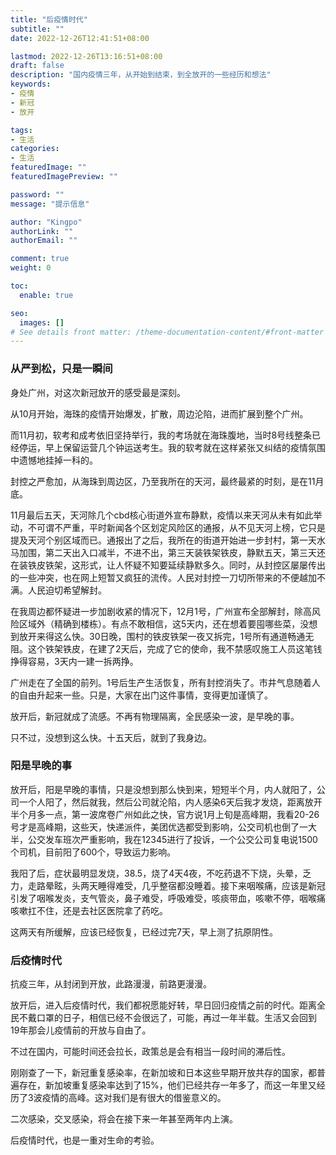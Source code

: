 ```yaml
---
title: "后疫情时代"
subtitle: ""
date: 2022-12-26T12:41:51+08:00

lastmod: 2022-12-26T13:16:51+08:00
draft: false
description: "国内疫情三年，从开始到结束，到全放开的一些经历和想法"
keywords: 
- 疫情
- 新冠
- 放开

tags:
- 生活
categories:
- 生活
featuredImage: ""
featuredImagePreview: ""

password: ""
message: "提示信息"

author: "Kingpo"
authorLink: ""
authorEmail: ""

comment: true
weight: 0

toc:
  enable: true

seo:
  images: []
# See details front matter: /theme-documentation-content/#front-matter
---
```


<!--more-->

### 从严到松，只是一瞬间

身处广州，对这次新冠放开的感受最是深刻。

从10月开始，海珠的疫情开始爆发，扩散，周边沦陷，进而扩展到整个广州。

而11月初，软考和成考依旧坚持举行，我的考场就在海珠腹地，当时8号线整条已经停运，早上保留运营几个钟运送考生。我的软考就在这样紧张又纠结的疫情氛围中遗憾地挂掉一科的。

封控之严愈加，从海珠到周边区，乃至我所在的天河，最终最紧的时刻，是在11月底。

11月最后五天，天河除几个cbd核心街道外宣布静默，疫情以来天河从未有如此举动，不可谓不严重，平时新闻各个区划定风险区的通报，从不见天河上榜，它只是提及天河个别区域而已。通报出了之后，我所在的街道开始进一步封村，第一天水马加围，第二天出入口减半，不进不出，第三天装铁架铁皮，静默五天，第三天还在装铁皮铁架，这形式，让人怀疑不知要延续静默多久。同时，从封控区屡屡传出的一些冲突，也在网上短暂又疯狂的流传。人民对封控一刀切所带来的不便越加不满。人民迫切希望解封。

在我周边都怀疑进一步加剧收紧的情况下，12月1号，广州宣布全部解封，除高风险区域外（精确到楼栋）。有点不敢相信，这5天内，还在想着要囤哪些菜，没想到放开来得这么快。30日晚，围村的铁皮铁架一夜又拆完，1号所有通道畅通无阻。这个铁架铁皮，在建了2天后，完成了它的使命，我不禁感叹施工人员这笔钱挣得容易，3天内一建一拆两挣。

广州走在了全国的前列。1号后生产生活恢复，所有封控消失了。市井气息随着人的自由升起来一些。只是，大家在出门这件事情，变得更加谨慎了。

放开后，新冠就成了流感。不再有物理隔离，全民感染一波，是早晚的事。

只不过，没想到这么快。十五天后，就到了我身边。

### 阳是早晚的事

放开后，阳是早晚的事情，只是没想到那么快到来，短短半个月，内人就阳了，公司一个人阳了，然后就我，然后公司就沦陷，内人感染6天后我才发烧，距离放开半个月多一点，第一波席卷广州如此之快，官方说1月上旬是高峰期，我看20-26号才是高峰期，这些天，快递派件，美团优选都受到影响，公交司机也倒了一大半，公交发车班次严重影响，我在12345进行了投诉，一个公交公司复电说1500个司机，目前阳了600个，导致运力影响。

我阳了后，症状最明显发烧，38.5，烧了4天4夜，不吃药退不下烧，头晕，乏力，走路晕眩，头两天睡得难受，几乎整宿都没睡着。接下来咽喉痛，应该是新冠引发了咽喉发炎，支气管炎，鼻子难受，呼吸难受，咳痰带血，咳嗽不停，咽喉痛咳嗽扛不住，还是去社区医院拿了药吃。

这两天有所缓解，应该已经恢复，已经过完7天，早上测了抗原阴性。

### 后疫情时代

抗疫三年，从封闭到开放，此路漫漫，前路更漫漫。

放开后，进入后疫情时代，我们都祝愿能好转，早日回归疫情之前的时代。距离全民不戴口罩的日子，相信已经不会很远了，可能，再过一年半载。生活又会回到19年那会儿疫情前的开放与自由了。

不过在国内，可能时间还会拉长，政策总是会有相当一段时间的滞后性。

刚刚查了一下，新冠重复感染率，在新加坡和日本这些早期开放共存的国家，都普遍存在，新加坡重复感染率达到了15%，他们已经共存一年多了，而这一年里又经历了3波疫情的高峰。这对我们是有很大的借鉴意义的。

二次感染，交叉感染，将会在接下来一年甚至两年内上演。

后疫情时代，也是一重对生命的考验。




